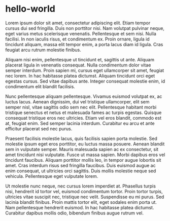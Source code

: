 # hello-world

Lorem ipsum dolor sit amet, consectetur adipiscing elit. Etiam tempor cursus dui sed fringilla. Duis non porttitor nisi. Nam volutpat pulvinar neque, eget varius metus scelerisque venenatis. Pellentesque et sem nisi. Nulla facilisi. In non iaculis risus, et condimentum ex. Proin ornare, ligula id tincidunt aliquam, massa elit tempor enim, a porta lacus diam id ligula. Cras feugiat arcu rutrum molestie finibus.

Aliquam nisi enim, pellentesque ut tincidunt et, sagittis ut ante. Aliquam placerat ligula in venenatis consequat. Nulla condimentum dolor vitae semper interdum. Proin sapien mi, cursus eget ullamcorper sit amet, feugiat nec lorem. In hac habitasse platea dictumst. Aliquam tincidunt orci eget egestas cursus. Sed vitae dapibus ante. Integer consequat molestie enim, id condimentum elit blandit facilisis.

Nunc pellentesque aliquam pellentesque. Vivamus euismod volutpat ex, ac luctus lacus. Aenean dignissim, dui vel tristique ullamcorper, elit sem semper nisl, vitae sagittis odio sem nec elit. Pellentesque habitant morbi tristique senectus et netus et malesuada fames ac turpis egestas. Quisque consequat tristique eros nec ultricies. Etiam vel eros blandit, commodo est at, feugiat enim. Sed semper lacinia interdum. Curabitur eu arcu et ante efficitur placerat sed nec purus.

Praesent facilisis molestie lacus, quis facilisis sapien porta molestie. Sed molestie ipsum eget eros porttitor, eu luctus massa posuere. Aenean blandit sem in vulputate semper. Mauris malesuada sapien ac ex consectetur, sit amet tincidunt nisi vulputate. Fusce ut massa sapien. Morbi dapibus eros vel tincidunt faucibus. Aliquam porttitor mollis leo, in tempor augue lobortis sit amet. Cras interdum risus sed fringilla faucibus. Duis euismod augue ac enim consequat, ut ultricies orci sagittis. Duis mollis molestie neque sed vehicula. Pellentesque eget vulputate lorem.

Ut molestie nunc neque, nec cursus lorem imperdiet at. Phasellus turpis nisi, hendrerit id tortor vel, euismod condimentum tortor. Proin tortor turpis, ultricies vitae suscipit nec, tristique nec velit. Suspendisse eu mi purus. Sed lacinia blandit finibus. Proin mattis tortor elit, eget sodales enim porta ut. Nam pellentesque hendrerit euismod. In hac habitasse platea dictumst. Curabitur dapibus mollis odio, bibendum finibus augue rutrum vel.
